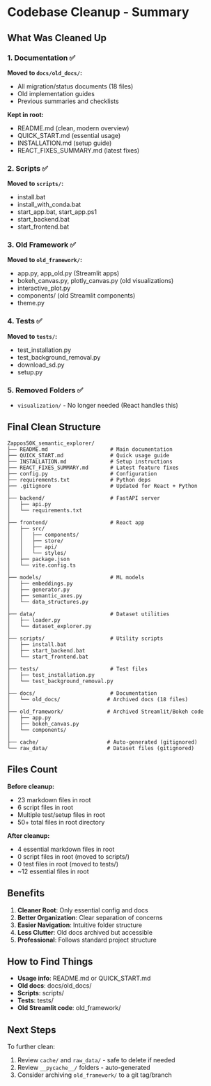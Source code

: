 # Codebase Cleanup - Summary

## What Was Cleaned Up

### 1. Documentation ✅
**Moved to `docs/old_docs/`:**
- All migration/status documents (18 files)
- Old implementation guides
- Previous summaries and checklists

**Kept in root:**
- README.md (clean, modern overview)
- QUICK_START.md (essential usage)
- INSTALLATION.md (setup guide)
- REACT_FIXES_SUMMARY.md (latest fixes)

### 2. Scripts ✅
**Moved to `scripts/`:**
- install.bat
- install_with_conda.bat
- start_app.bat, start_app.ps1
- start_backend.bat
- start_frontend.bat

### 3. Old Framework ✅
**Moved to `old_framework/`:**
- app.py, app_old.py (Streamlit apps)
- bokeh_canvas.py, plotly_canvas.py (old visualizations)
- interactive_plot.py
- components/ (old Streamlit components)
- theme.py

### 4. Tests ✅
**Moved to `tests/`:**
- test_installation.py
- test_background_removal.py
- download_sd.py
- setup.py

### 5. Removed Folders ✅
- `visualization/` - No longer needed (React handles this)

## Final Clean Structure

```
Zappos50K_semantic_explorer/
├── README.md                    # Main documentation
├── QUICK_START.md               # Quick usage guide
├── INSTALLATION.md              # Setup instructions
├── REACT_FIXES_SUMMARY.md       # Latest feature fixes
├── config.py                    # Configuration
├── requirements.txt             # Python deps
├── .gitignore                   # Updated for React + Python
│
├── backend/                     # FastAPI server
│   ├── api.py
│   └── requirements.txt
│
├── frontend/                    # React app
│   ├── src/
│   │   ├── components/
│   │   ├── store/
│   │   ├── api/
│   │   └── styles/
│   ├── package.json
│   └── vite.config.ts
│
├── models/                      # ML models
│   ├── embeddings.py
│   ├── generator.py
│   ├── semantic_axes.py
│   └── data_structures.py
│
├── data/                        # Dataset utilities
│   ├── loader.py
│   └── dataset_explorer.py
│
├── scripts/                     # Utility scripts
│   ├── install.bat
│   ├── start_backend.bat
│   └── start_frontend.bat
│
├── tests/                       # Test files
│   ├── test_installation.py
│   └── test_background_removal.py
│
├── docs/                        # Documentation
│   └── old_docs/               # Archived docs (18 files)
│
├── old_framework/              # Archived Streamlit/Bokeh code
│   ├── app.py
│   ├── bokeh_canvas.py
│   └── components/
│
├── cache/                      # Auto-generated (gitignored)
└── raw_data/                   # Dataset files (gitignored)
```

## Files Count

**Before cleanup:**
- 23 markdown files in root
- 6 script files in root
- Multiple test/setup files in root
- 50+ total files in root directory

**After cleanup:**
- 4 essential markdown files in root
- 0 script files in root (moved to scripts/)
- 0 test files in root (moved to tests/)
- ~12 essential files in root

## Benefits

1. **Cleaner Root**: Only essential config and docs
2. **Better Organization**: Clear separation of concerns
3. **Easier Navigation**: Intuitive folder structure
4. **Less Clutter**: Old docs archived but accessible
5. **Professional**: Follows standard project structure

## How to Find Things

- **Usage info**: README.md or QUICK_START.md
- **Old docs**: docs/old_docs/
- **Scripts**: scripts/
- **Tests**: tests/
- **Old Streamlit code**: old_framework/

## Next Steps

To further clean:
1. Review `cache/` and `raw_data/` - safe to delete if needed
2. Review `__pycache__/` folders - auto-generated
3. Consider archiving `old_framework/` to a git tag/branch
